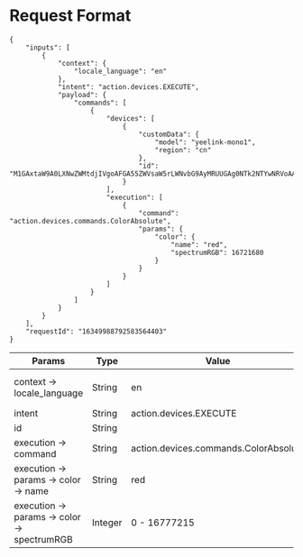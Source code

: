# Request Format

```
{
    "inputs": [
        {
            "context": {
                "locale_language": "en"
            }, 
            "intent": "action.devices.EXECUTE", 
            "payload": {
                "commands": [
                    {
                        "devices": [
                            {
                                "customData": { 
                                    "model": "yeelink-mono1", 
                                    "region": "cn"
                                }, 
                                "id": "M1GAxtaW9A0LXNwZWMtdjIVgoAFGA55ZWVsaW5rLWNvbG9AyMRUUGAg0NTk2NTYwNRVoAA"
                            }
                        ], 
                        "execution": [
                            {
                                "command": "action.devices.commands.ColorAbsolute", 
                                "params": {
                                    "color": {
                                        "name": "red", 
                                        "spectrumRGB": 16721680
                                    }
                                }
                            }
                        ]
                    }
                ]
            }
        }
    ], 
    "requestId": "16349988792583564403"
}
```

| Params                                   | Type    | Value                                 | Remarks                    |
| ---------------------------------------- | ------- | ------------------------------------- | -------------------------- |
| context → locale_language                | String  | en                                    | Optional. Language code.   |
| intent                                   | String  | action.devices.EXECUTE                | Required.                  |
| id                                       | String  |                                       | Device ID                  |
| execution → command                      | String  | action.devices.commands.ColorAbsolute | Required.                  |
| execution → params → color → name        | String  | red                                   | Optional. Color name.      |
| execution → params → color → spectrumRGB | Integer | 0 - 16777215                          | Required. RGB color value. |